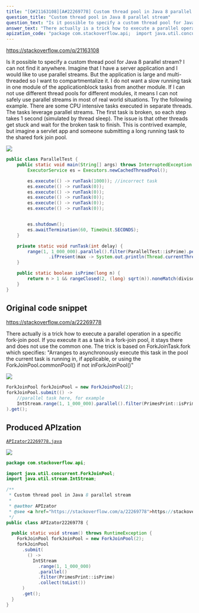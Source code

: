 ```yaml
---
title: "[Q#21163108][A#22269778] Custom thread pool in Java 8 parallel stream"
question_title: "Custom thread pool in Java 8 parallel stream"
question_text: "Is it possible to specify a custom thread pool for Java 8 parallel stream? I can not find it anywhere. Imagine that I have a server application and I would like to use parallel streams. But the application is large and multi-threaded so I want to compartmentalize it. I do not want a slow running task in one module of the applicationblock tasks from another module. If I can not use different thread pools for different modules, it means I can not safely use parallel streams in most of real world situations. Try the following example. There are some CPU intensive tasks executed in separate threads. The tasks leverage parallel streams. The first task is broken, so each step takes 1 second (simulated by thread sleep). The issue is that other threads get stuck and wait for the broken task to finish. This is contrived example, but imagine a servlet app and someone submitting a long running task to the shared fork join pool."
answer_text: "There actually is a trick how to execute a parallel operation in a specific fork-join pool. If you execute it as a task in a fork-join pool, it stays there and does not use the common one. The trick is based on ForkJoinTask.fork which specifies: \"Arranges to asynchronously execute this task in the pool the current task is running in, if applicable, or using the ForkJoinPool.commonPool() if not inForkJoinPool()\""
apization_code: "package com.stackoverflow.api;  import java.util.concurrent.ForkJoinPool; import java.util.stream.IntStream;  /**  * Custom thread pool in Java 8 parallel stream  *  * @author APIzator  * @see <a href=\"https://stackoverflow.com/a/22269778\">https://stackoverflow.com/a/22269778</a>  */ public class APIzator22269778 {    public static void stream() throws RuntimeException {     ForkJoinPool forkJoinPool = new ForkJoinPool(2);     forkJoinPool       .submit(         () ->           IntStream             .range(1, 1_000_000)             .parallel()             .filter(PrimesPrint::isPrime)             .collect(toList())       )       .get();   } }"
---
```


https://stackoverflow.com/q/21163108

Is it possible to specify a custom thread pool for Java 8 parallel stream? I can not find it anywhere.
Imagine that I have a server application and I would like to use parallel streams. But the application is large and multi-threaded so I want to compartmentalize it. I do not want a slow running task in one module of the applicationblock tasks from another module.
If I can not use different thread pools for different modules, it means I can not safely use parallel streams in most of real world situations.
Try the following example. There are some CPU intensive tasks executed in separate threads.
The tasks leverage parallel streams. The first task is broken, so each step takes 1 second (simulated by thread sleep). The issue is that other threads get stuck and wait for the broken task to finish. This is contrived example, but imagine a servlet app and someone submitting a long running task to the shared fork join pool.


<div class="code-logo"><img src="/stackoverflow.png" /></div>

```java
public class ParallelTest {
    public static void main(String[] args) throws InterruptedException {
        ExecutorService es = Executors.newCachedThreadPool();

        es.execute(() -> runTask(1000)); //incorrect task
        es.execute(() -> runTask(0));
        es.execute(() -> runTask(0));
        es.execute(() -> runTask(0));
        es.execute(() -> runTask(0));
        es.execute(() -> runTask(0));


        es.shutdown();
        es.awaitTermination(60, TimeUnit.SECONDS);
    }

    private static void runTask(int delay) {
        range(1, 1_000_000).parallel().filter(ParallelTest::isPrime).peek(i -> Utils.sleep(delay)).max()
                .ifPresent(max -> System.out.println(Thread.currentThread() + " " + max));
    }

    public static boolean isPrime(long n) {
        return n > 1 && rangeClosed(2, (long) sqrt(n)).noneMatch(divisor -> n % divisor == 0);
    }
}
```


## Original code snippet

https://stackoverflow.com/a/22269778

There actually is a trick how to execute a parallel operation in a specific fork-join pool. If you execute it as a task in a fork-join pool, it stays there and does not use the common one.
The trick is based on ForkJoinTask.fork which specifies: &quot;Arranges to asynchronously execute this task in the pool the current task is running in, if applicable, or using the ForkJoinPool.commonPool() if not inForkJoinPool()&quot;

<div class="code-logo"><img src="/stackoverflow.png" /></div>

```java
ForkJoinPool forkJoinPool = new ForkJoinPool(2);
forkJoinPool.submit(() ->
    //parallel task here, for example
    IntStream.range(1, 1_000_000).parallel().filter(PrimesPrint::isPrime).collect(toList())
).get();
```

## Produced APIzation

[`APIzator22269778.java`](https://github.com/pasqualesalza/apization-temp-data/raw/master/search/APIzator22269778.java)

<div class="code-logo"><img src="/apizator.png" /></div>

```java
package com.stackoverflow.api;

import java.util.concurrent.ForkJoinPool;
import java.util.stream.IntStream;

/**
 * Custom thread pool in Java 8 parallel stream
 *
 * @author APIzator
 * @see <a href="https://stackoverflow.com/a/22269778">https://stackoverflow.com/a/22269778</a>
 */
public class APIzator22269778 {

  public static void stream() throws RuntimeException {
    ForkJoinPool forkJoinPool = new ForkJoinPool(2);
    forkJoinPool
      .submit(
        () ->
          IntStream
            .range(1, 1_000_000)
            .parallel()
            .filter(PrimesPrint::isPrime)
            .collect(toList())
      )
      .get();
  }
}

```